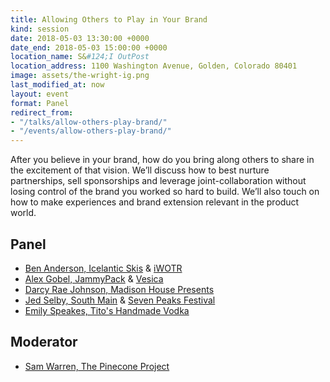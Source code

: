 ```yaml
---
title: Allowing Others to Play in Your Brand
kind: session
date: 2018-05-03 13:30:00 +0000
date_end: 2018-05-03 15:00:00 +0000
location_name: S&#124;I OutPost
location_address: 1100 Washington Avenue, Golden, Colorado 80401
image: assets/the-wright-ig.png
last_modified_at: now
layout: event
format: Panel
redirect_from:
- "/talks/allow-others-play-brand/"
- "/events/allow-others-play-brand/"
---
```

After you believe in your brand, how do you bring along others to share in the excitement of that vision. We’ll discuss how to best nurture partnerships, sell sponsorships and leverage joint-collaboration without losing control of the brand you worked so hard to build. We’ll also touch on how to make experiences and brand extension relevant in the product world.

## Panel

* [Ben Anderson, Icelantic Skis](https://www.icelanticskis.com/) & [iWOTR](https://www.facebook.com/IcelanticsWinterOnTheRocks/)
* [Alex Gobel, JammyPack](https://www.jammypack.com/) & [Vesica](https://vesica.com/)
* [Darcy Rae Johnson, Madison House Presents](http://www.madisonhousepresents.com/)
* [Jed Selby, South Main](http://www.southmainco.com/) & [Seven Peaks Festival](http://sevenpeaksfestival.com/)
* [Emily Speakes, Tito's Handmade Vodka](https://www.titosvodka.com/)

## Moderator

* [Sam Warren, The Pinecone Project](https://www.thepineconeproject.com/)
